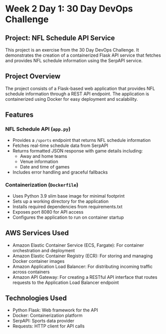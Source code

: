 # Week 2 Day 1: 30 Day DevOps Challenge

## Project: NFL Schedule API Service

This project is an exercise from the 30 Day DevOps Challenge. It demonstrates the creation of a containerized Flask API service that fetches and provides NFL schedule information using the SerpAPI service.

## Project Overview

The project consists of a Flask-based web application that provides NFL schedule information through a REST API endpoint. The application is containerized using Docker for easy deployment and scalability.

## Features

### NFL Schedule API (`app.py`)

- Provides a `/sports` endpoint that returns NFL schedule information
- Fetches real-time schedule data from SerpAPI
- Returns formatted JSON response with game details including:
  - Away and home teams
  - Venue information
  - Date and time of games
- Includes error handling and graceful fallbacks

### Containerization (`Dockerfile`)

- Uses Python 3.9 slim base image for minimal footprint
- Sets up a working directory for the application
- Installs required dependencies from requirements.txt
- Exposes port 8080 for API access
- Configures the application to run on container startup

## AWS Services Used

- Amazon Elastic Container Service (ECS, Fargate): For container orchestration and deployment
- Amazon Elastic Container Registry (ECR): For storing and managing Docker container images
- Amazon Application Load Balancer: For distributing incoming traffic across containers
- Amazon API Gateway: For creating a RESTful API interface that routes requests to the Application Load Balancer endpoint

## Technologies Used

- Python Flask: Web framework for the API
- Docker: Containerization platform
- SerpAPI: Sports data provider
- Requests: HTTP client for API calls
